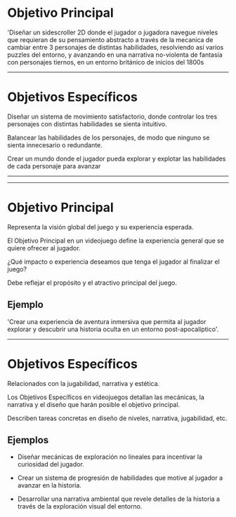 # Objetivo Principal

'Diseñar un sidescroller 2D donde el jugador o jugadora navegue niveles que requieran de su pensamiento abstracto a través de la mecanica de cambiar entre 3 personajes de distintas habilidades, resolviendo así varios puzzles del entorno, y avanzando en una narrativa no-violenta de fantasía con personajes tiernos, en un entorno británico de inicios del 1800s

---

# Objetivos Específicos

Diseñar un sistema de movimiento satisfactorio, donde controlar los tres personajes con distintas habilidades se sienta intuitivo.

Balancear las habilidades de los personajes, de modo que ninguno se sienta innecesario o redundante.

Crear un mundo donde el jugador pueda explorar y explotar las habilidades de cada personaje para avanzar 

---

---

# Objetivo Principal

Representa la visión global del juego y su
experiencia esperada.

El Objetivo Principal en un videojuego define la experiencia general que se quiere ofrecer al jugador.

¿Qué impacto o experiencia deseamos que tenga el jugador al finalizar el juego?

Debe reflejar el propósito y el atractivo principal del juego.

## Ejemplo

'Crear una experiencia de aventura inmersiva que permita
al jugador explorar y descubrir una historia oculta en un
entorno post-apocalíptico'.

---

# Objetivos Específicos

Relacionados con la jugabilidad, narrativa y estética.

Los Objetivos Específicos en videojuegos detallan las mecánicas, la narrativa y el diseño que harán posible el objetivo
principal.

Describen tareas concretas en diseño de niveles, narrativa, jugabilidad, etc.

## Ejemplos

- Diseñar mecánicas de exploración no lineales para incentivar la curiosidad del jugador.

- Crear un sistema de progresión de habilidades que motive al jugador a avanzar en la historia.

- Desarrollar una narrativa ambiental que revele detalles de la historia a través de la exploración visual del entorno.
